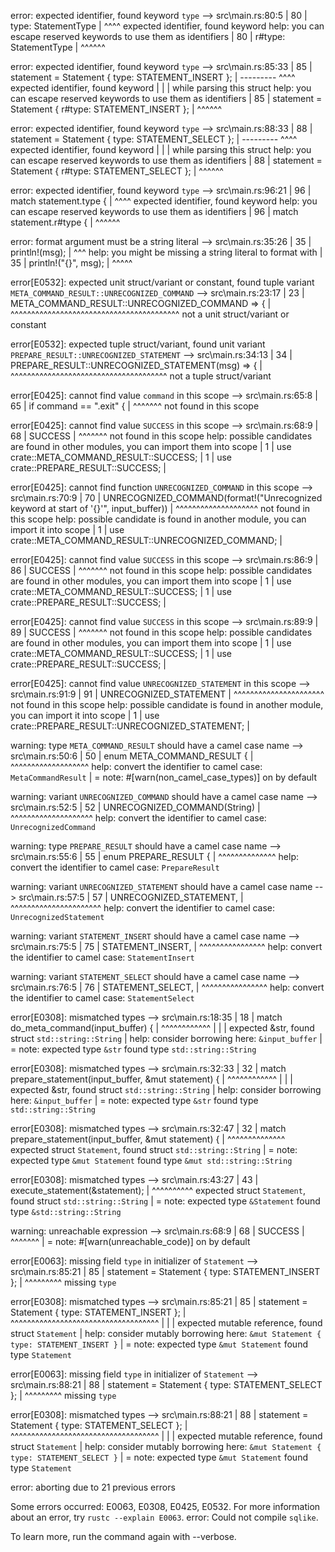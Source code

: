 error: expected identifier, found keyword `type`
  --> src\main.rs:80:5
   |
80 |     type: StatementType
   |     ^^^^ expected identifier, found keyword
help: you can escape reserved keywords to use them as identifiers
   |
80 |     r#type: StatementType
   |     ^^^^^^

error: expected identifier, found keyword `type`
  --> src\main.rs:85:33
   |
85 |         statement = Statement { type: STATEMENT_INSERT };
   |                     ---------   ^^^^ expected identifier, found keyword
   |                     |
   |                     while parsing this struct
help: you can escape reserved keywords to use them as identifiers
   |
85 |         statement = Statement { r#type: STATEMENT_INSERT };
   |                                 ^^^^^^

error: expected identifier, found keyword `type`
  --> src\main.rs:88:33
   |
88 |         statement = Statement { type: STATEMENT_SELECT };
   |                     ---------   ^^^^ expected identifier, found keyword
   |                     |
   |                     while parsing this struct
help: you can escape reserved keywords to use them as identifiers
   |
88 |         statement = Statement { r#type: STATEMENT_SELECT };
   |                                 ^^^^^^

error: expected identifier, found keyword `type`
  --> src\main.rs:96:21
   |
96 |     match statement.type {
   |                     ^^^^ expected identifier, found keyword
help: you can escape reserved keywords to use them as identifiers
   |
96 |     match statement.r#type {
   |                     ^^^^^^

error: format argument must be a string literal
  --> src\main.rs:35:26
   |
35 |                 println!(msg);
   |                          ^^^
help: you might be missing a string literal to format with
   |
35 |                 println!("{}", msg);
   |                          ^^^^^

error[E0532]: expected unit struct/variant or constant, found tuple variant `META_COMMAND_RESULT::UNRECOGNIZED_COMMAND`
  --> src\main.rs:23:17
   |
23 |                 META_COMMAND_RESULT::UNRECOGNIZED_COMMAND => {
   |                 ^^^^^^^^^^^^^^^^^^^^^^^^^^^^^^^^^^^^^^^^^ not a unit struct/variant or constant

error[E0532]: expected tuple struct/variant, found unit variant `PREPARE_RESULT::UNRECOGNIZED_STATEMENT`
  --> src\main.rs:34:13
   |
34 |             PREPARE_RESULT::UNRECOGNIZED_STATEMENT(msg) => {
   |             ^^^^^^^^^^^^^^^^^^^^^^^^^^^^^^^^^^^^^^ not a tuple struct/variant

error[E0425]: cannot find value `command` in this scope
  --> src\main.rs:65:8
   |
65 |     if command == ".exit" {
   |        ^^^^^^^ not found in this scope

error[E0425]: cannot find value `SUCCESS` in this scope
  --> src\main.rs:68:9
   |
68 |         SUCCESS
   |         ^^^^^^^ not found in this scope
help: possible candidates are found in other modules, you can import them into scope
   |
1  | use crate::META_COMMAND_RESULT::SUCCESS;
   |
1  | use crate::PREPARE_RESULT::SUCCESS;
   |

error[E0425]: cannot find function `UNRECOGNIZED_COMMAND` in this scope
  --> src\main.rs:70:9
   |
70 |         UNRECOGNIZED_COMMAND(format!("Unrecognized keyword at start of '{}'", input_buffer))
   |         ^^^^^^^^^^^^^^^^^^^^ not found in this scope
help: possible candidate is found in another module, you can import it into scope
   |
1  | use crate::META_COMMAND_RESULT::UNRECOGNIZED_COMMAND;
   |

error[E0425]: cannot find value `SUCCESS` in this scope
  --> src\main.rs:86:9
   |
86 |         SUCCESS
   |         ^^^^^^^ not found in this scope
help: possible candidates are found in other modules, you can import them into scope
   |
1  | use crate::META_COMMAND_RESULT::SUCCESS;
   |
1  | use crate::PREPARE_RESULT::SUCCESS;
   |

error[E0425]: cannot find value `SUCCESS` in this scope
  --> src\main.rs:89:9
   |
89 |         SUCCESS
   |         ^^^^^^^ not found in this scope
help: possible candidates are found in other modules, you can import them into scope
   |
1  | use crate::META_COMMAND_RESULT::SUCCESS;
   |
1  | use crate::PREPARE_RESULT::SUCCESS;
   |

error[E0425]: cannot find value `UNRECOGNIZED_STATEMENT` in this scope
  --> src\main.rs:91:9
   |
91 |         UNRECOGNIZED_STATEMENT
   |         ^^^^^^^^^^^^^^^^^^^^^^ not found in this scope
help: possible candidate is found in another module, you can import it into scope
   |
1  | use crate::PREPARE_RESULT::UNRECOGNIZED_STATEMENT;
   |

warning: type `META_COMMAND_RESULT` should have a camel case name
  --> src\main.rs:50:6
   |
50 | enum META_COMMAND_RESULT {
   |      ^^^^^^^^^^^^^^^^^^^ help: convert the identifier to camel case: `MetaCommandResult`
   |
   = note: #[warn(non_camel_case_types)] on by default

warning: variant `UNRECOGNIZED_COMMAND` should have a camel case name
  --> src\main.rs:52:5
   |
52 |     UNRECOGNIZED_COMMAND(String)
   |     ^^^^^^^^^^^^^^^^^^^^ help: convert the identifier to camel case: `UnrecognizedCommand`

warning: type `PREPARE_RESULT` should have a camel case name
  --> src\main.rs:55:6
   |
55 | enum PREPARE_RESULT {
   |      ^^^^^^^^^^^^^^ help: convert the identifier to camel case: `PrepareResult`

warning: variant `UNRECOGNIZED_STATEMENT` should have a camel case name
  --> src\main.rs:57:5
   |
57 |     UNRECOGNIZED_STATEMENT,
   |     ^^^^^^^^^^^^^^^^^^^^^^ help: convert the identifier to camel case: `UnrecognizedStatement`

warning: variant `STATEMENT_INSERT` should have a camel case name
  --> src\main.rs:75:5
   |
75 |     STATEMENT_INSERT,
   |     ^^^^^^^^^^^^^^^^ help: convert the identifier to camel case: `StatementInsert`

warning: variant `STATEMENT_SELECT` should have a camel case name
  --> src\main.rs:76:5
   |
76 |     STATEMENT_SELECT,
   |     ^^^^^^^^^^^^^^^^ help: convert the identifier to camel case: `StatementSelect`

error[E0308]: mismatched types
  --> src\main.rs:18:35
   |
18 |             match do_meta_command(input_buffer) {
   |                                   ^^^^^^^^^^^^
   |                                   |
   |                                   expected &str, found struct `std::string::String`
   |                                   help: consider borrowing here: `&input_buffer`
   |
   = note: expected type `&str`
              found type `std::string::String`

error[E0308]: mismatched types
  --> src\main.rs:32:33
   |
32 |         match prepare_statement(input_buffer, &mut statement) {
   |                                 ^^^^^^^^^^^^
   |                                 |
   |                                 expected &str, found struct `std::string::String`
   |                                 help: consider borrowing here: `&input_buffer`
   |
   = note: expected type `&str`
              found type `std::string::String`

error[E0308]: mismatched types
  --> src\main.rs:32:47
   |
32 |         match prepare_statement(input_buffer, &mut statement) {
   |                                               ^^^^^^^^^^^^^^ expected struct `Statement`, found struct `std::string::String`
   |
   = note: expected type `&mut Statement`
              found type `&mut std::string::String`

error[E0308]: mismatched types
  --> src\main.rs:43:27
   |
43 |         execute_statement(&statement);
   |                           ^^^^^^^^^^ expected struct `Statement`, found struct `std::string::String`
   |
   = note: expected type `&Statement`
              found type `&std::string::String`

warning: unreachable expression
  --> src\main.rs:68:9
   |
68 |         SUCCESS
   |         ^^^^^^^
   |
   = note: #[warn(unreachable_code)] on by default

error[E0063]: missing field `type` in initializer of `Statement`
  --> src\main.rs:85:21
   |
85 |         statement = Statement { type: STATEMENT_INSERT };
   |                     ^^^^^^^^^ missing `type`

error[E0308]: mismatched types
  --> src\main.rs:85:21
   |
85 |         statement = Statement { type: STATEMENT_INSERT };
   |                     ^^^^^^^^^^^^^^^^^^^^^^^^^^^^^^^^^^^^
   |                     |
   |                     expected mutable reference, found struct `Statement`
   |                     help: consider mutably borrowing here: `&mut Statement { type: STATEMENT_INSERT }`
   |
   = note: expected type `&mut Statement`
              found type `Statement`

error[E0063]: missing field `type` in initializer of `Statement`
  --> src\main.rs:88:21
   |
88 |         statement = Statement { type: STATEMENT_SELECT };
   |                     ^^^^^^^^^ missing `type`

error[E0308]: mismatched types
  --> src\main.rs:88:21
   |
88 |         statement = Statement { type: STATEMENT_SELECT };
   |                     ^^^^^^^^^^^^^^^^^^^^^^^^^^^^^^^^^^^^
   |                     |
   |                     expected mutable reference, found struct `Statement`
   |                     help: consider mutably borrowing here: `&mut Statement { type: STATEMENT_SELECT }`
   |
   = note: expected type `&mut Statement`
              found type `Statement`

error: aborting due to 21 previous errors

Some errors occurred: E0063, E0308, E0425, E0532.
For more information about an error, try `rustc --explain E0063`.
error: Could not compile `sqlike`.

To learn more, run the command again with --verbose.